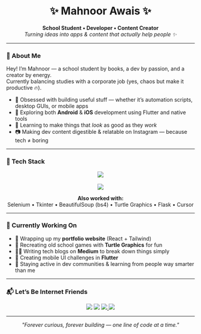 <h1 align="center">✨ Mahnoor Awais ✨</h1>

<p align="center">
  <b>School Student • Developer • Content Creator</b><br>
  <i>Turning ideas into apps & content that actually help people ✨</i>
</p>

---

### 🌸 About Me

Hey! I’m Mahnoor — a school student by books, a dev by passion, and a creator by energy.  
Currently balancing studies with a corporate job (yes, chaos but make it productive 🔥).

- 🧠 Obsessed with building useful stuff — whether it’s automation scripts, desktop GUIs, or mobile apps
- 📱 Exploring both **Android** & **iOS** development using Flutter and native tools  
- 🎨 Learning to make things that *look* as good as they *work*  
- 📷 Making dev content digestible & relatable on Instagram — because tech ≠ boring

---

### 💼 Tech Stack

<p align="center">
  <img src="https://skillicons.dev/icons?i=python,js,ts,html,css,react,nextjs,flutter,dart,tailwind,vite,sqlite" /><br><br>
  <img src="https://skillicons.dev/icons?i=androidstudio,apple,github,vscode,figma,notion" />
</p>

<p align="center">
  <b>Also worked with:</b><br>
  Selenium • Tkinter • BeautifulSoup (bs4) • Turtle Graphics • Flask • Cursor
</p>

---

### 🚀 Currently Working On

- 🎯 Wrapping up my **portfolio website** (React + Tailwind)  
- 🐢 Recreating old school games with **Turtle Graphics** for fun  
- 👩‍💻 Writing tech blogs on **Medium** to break down things simply  
- 🧩 Creating mobile UI challenges in **Flutter**  
- 🤝 Staying active in dev communities & learning from people way smarter than me

---



### 📬 Let’s Be Internet Friends

<p align="center">
  <a href="https://www.instagram.com/mahnoor_awais920/"><img src="https://img.shields.io/badge/Instagram-%23E4405F?style=for-the-badge&logo=Instagram&logoColor=white" /></a>
  <a href="https://www.youtube.com/@Mahnoor_Awais"><img src="https://img.shields.io/badge/YouTube-%23FF0000?style=for-the-badge&logo=YouTube&logoColor=white" /></a>
  <a href="mailto:mahnoor.awais920@gmail.com"><img src="https://img.shields.io/badge/Email-%230078D4?style=for-the-badge&logo=gmail&logoColor=white" /></a><a href="https://medium.com/@mahnoor.awais920">
    <img src="https://img.shields.io/badge/Medium-%2312100E?style=for-the-badge&logo=medium&logoColor=white" />
  </a>
</p>

---

<p align="center"><i>"Forever curious, forever building — one line of code at a time."</i></p>
